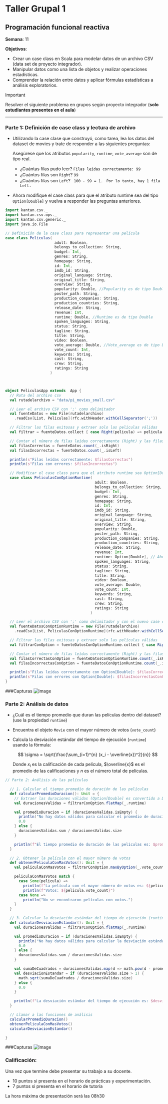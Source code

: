 # Taller Grupal  1
## Programación funcional reactiva

**Semana**: 11

**Objetivos**:

- Crear un case class en Scala para modelar datos de un archivo CSV (data set de proyecto integrador).
- Manipular datos como una lista de objetos y realizar operaciones estadísticas.
- Comprender la relación entre datos y aplicar fórmulas estadísticas a análisis exploratorios.

> [!IMPORTANT]
> Resolver el siguiente problema en grupos según proyecto integrador (**solo estudiantes presentes en el aula**)

***



### Parte 1: Definición de case class y lectura de archivo

- Utilizando la case clase que construyó, como tarea, lea los datos del dataset de movies y trate de responder a las siguientes preguntas:

  Asegúrese que los atributos `popularity`, `runtime`, `vote_average` son de tipo real.

  - ¿Cuántas ﬁlas pudo leer?
    ``Filas leídas correctamente: 99``
  - ¿Cuántos ﬁlas son `Right`?
    ``99``
  - ¿Cuántos ﬁlas son `Left`?
   `` 100 - 99 = 1.``
   `` Por lo tanto, hay 1 fila Left.``
- Ahora modiﬁque el case class para que el atributo runtime sea del tipo
`Option[Double]` y vuelva a responder las preguntas anteriores.


```Scala
import kantan.csv._
import kantan.csv.ops._
import kantan.csv.generic._
import java.io.File

// Definición de la case class para representar una película
case class Peliculas(
                      adult: Boolean,
                      belongs_to_collection: String,
                      budget: Int,
                      genres: String,
                      homepage: String,
                      id: Int,
                      imdb_id: String,
                      original_language: String,
                      original_title: String,
                      overview: String,
                      popularity: Double, //Popularity es de tipo Double
                      poster_path: String,
                      production_companies: String,
                      production_countries: String,
                      release_date: String,
                      revenue: Int,
                      runtime: Double, //Runtime es de tipo Double
                      spoken_languages: String,
                      status: String,
                      tagline: String,
                      title: String,
                      video: Boolean,
                      vote_average: Double, //Vote_average es de tipo Double
                      vote_count: Int,
                      keywords: String,
                      cast: String,
                      crew: String,
                      ratings: String
                    )



object PeliculasApp extends  App {
  // Ruta del archivo csv
  val rutadelarchivo = "data/pi_movies_small.csv"

  // Leer el archivo CSV con ';' como delimitador
  val fuenteDatos = new File(rutadelarchivo)
    .readCsv[List, Peliculas](rfc.withHeader.withCellSeparator(';'))

  // Filtrar las filas exitosas y extraer solo las películas válidas
  val filtrar = fuenteDatos.collect { case Right(pelicula) => pelicula }

  // Contar el número de filas leídas correctamente (Right) y las filas con errores (Left)
  val filasCorrectas = fuenteDatos.count(_.isRight)
  val filasIncorrectas = fuenteDatos.count(_.isLeft)

  println(s"Filas leídas correctamente: $filasCorrectas")
  println(s"Filas con errores: $filasIncorrectas")

  // Modificar el case class para que el atributo runtime sea Option[Double]
  case class PeliculasConOptionRuntime(
                                        adult: Boolean,
                                        belongs_to_collection: String,
                                        budget: Int,
                                        genres: String,
                                        homepage: String,
                                        id: Int,
                                        imdb_id: String,
                                        original_language: String,
                                        original_title: String,
                                        overview: String,
                                        popularity: Double,
                                        poster_path: String,
                                        production_companies: String,
                                        production_countries: String,
                                        release_date: String,
                                        revenue: Int,
                                        runtime: Option[Double], // Ahora es Option[Double]
                                        spoken_languages: String,
                                        status: String,
                                        tagline: String,
                                        title: String,
                                        video: Boolean,
                                        vote_average: Double,
                                        vote_count: Int,
                                        keywords: String,
                                        cast: String,
                                        crew: String,
                                        ratings: String
                                      )

  // Leer el archivo CSV con ';' como delimitador y con el nuevo case class modificado
  val fuenteDatosConOptionRuntime = new File(rutadelarchivo)
    .readCsv[List, PeliculasConOptionRuntime](rfc.withHeader.withCellSeparator(';'))

  // Filtrar las filas exitosas y extraer solo las películas válidas
  val filtrarConOption = fuenteDatosConOptionRuntime.collect { case Right(pelicula) => pelicula }

  // Contar el número de filas leídas correctamente (Right) y las filas con errores (Left)
  val filasCorrectasConOption = fuenteDatosConOptionRuntime.count(_.isRight)
  val filasIncorrectasConOption = fuenteDatosConOptionRuntime.count(_.isLeft)

  println(s"Filas leídas correctamente con Option[Double]: $filasCorrectasConOption")
  println(s"Filas con errores con Option[Double]: $filasIncorrectasConOption")
}

```
###Capturas 
![image](https://github.com/user-attachments/assets/1aaa698c-b6c3-4de0-b141-12fb15b6b20b)

### Parte 2: Análisis de datos

- ¿Cuál es el tiempo promedio que duran las películas dentro del dataset? (use la propiedad `runtime`)
- Encuentra el objeto `Movie` con el mayor número de votos (`vote_count`)
- Calcula la desviación estándar del tiempo de ejecución (`runtime`) usando la fórmula:

  $$
  \sigma = \sqrt{\frac{\sum_{i=1}^{n} (x_i - \overline{x})^2}{n}}
  $$

  Donde $x_i$ es la calificación de cada película, $\overline{x}$ es el promedio de las calificaciones y $n$ es el número total de películas.

```Scala
// Parte 2: Análisis de las películas

  // 1. Calcular el tiempo promedio de duración de las películas
  def calcularPromedioDuracion(): Unit = {
    // Extraer las duraciones válidas (Option[Double] es convertido a Double con getOrElse)
    val duracionesValidas = filtrarConOption.flatMap(_.runtime)

    val promedioDuracion = if (duracionesValidas.isEmpty) {
      println("No hay datos válidos para calcular el promedio de duración.")
      0.0
    } else {
      duracionesValidas.sum / duracionesValidas.size
    }

    println(f"El tiempo promedio de duración de las películas es: $promedioDuracion%.2f minutos")
  }

  // 2. Obtener la película con el mayor número de votos
  def obtenerPeliculaConMasVotos(): Unit = {
    val peliculaConMasVotos = filtrarConOption.maxByOption(_.vote_count)

    peliculaConMasVotos match {
      case Some(pelicula) =>
        println(f"La película con el mayor número de votos es: ${pelicula.title}")
        println(f"Votos: ${pelicula.vote_count}")
      case None =>
        println("No se encontraron películas con votos.")
    }
  }

  // 3. Calcular la desviación estándar del tiempo de ejecución (runtime)
  def calcularDesviacionEstandar(): Unit = {
    val duracionesValidas = filtrarConOption.flatMap(_.runtime)

    val promedioDuracion = if (duracionesValidas.isEmpty) {
      println("No hay datos válidos para calcular la desviación estándar.")
      0.0
    } else {
      duracionesValidas.sum / duracionesValidas.size
    }

    val sumaDeCuadrados = duracionesValidas.map(d => math.pow(d - promedioDuracion, 2)).sum
    val desviacionEstandar = if (duracionesValidas.size > 1) {
      math.sqrt(sumaDeCuadrados / duracionesValidas.size)
    } else {
      0.0
    }

    println(f"La desviación estándar del tiempo de ejecución es: $desviacionEstandar%.2f minutos")
  }

  // Llamar a las funciones de análisis
  calcularPromedioDuracion()
  obtenerPeliculaConMasVotos()
  calcularDesviacionEstandar()

}

```
###Capturas 
![image](https://github.com/user-attachments/assets/acb4050f-24fc-49ab-be2c-e6a798cedab1)

### Calificación:

Una vez que termine debe presentar su trabajo a su docente.

- 10 puntos si presenta en el horario de prácticas y experimentación.
- 7 puntos si presenta en el horario de tutoría

La hora máxima de presentación será las 08h30
